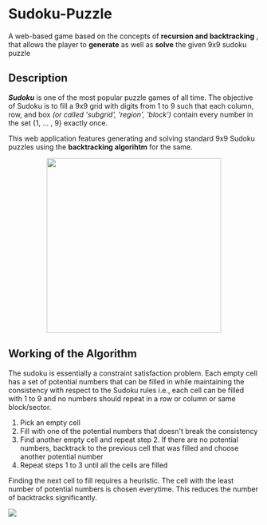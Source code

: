 # Sudoku-Puzzle
A web-based game based on the concepts of **recursion and backtracking** , that allows the player to **generate** as well as **solve** the given 9x9 sudoku puzzle


## Description
**_Sudoku_** is one of the most popular puzzle games of all time. The objective of Sudoku is to fill a 9x9 grid with digits from 1 to 9 such that each column, row, and box *(or called 'subgrid', 'region', 'block')* contain every number in the set {1, ... , 9} exactly once.

This web application features generating and solving standard 9x9 Sudoku puzzles using the **backtracking algorihtm** for the same.

<p align="center">
    <img src="https://user-images.githubusercontent.com/95221972/181866479-27f021db-759d-4c69-8f1f-41d0360cc851.png" width=350>
</p>

## Working of the Algorithm 
The sudoku is essentially a constraint satisfaction problem. Each empty cell has a set of potential numbers that can be filled in while maintaining the consistency with respect to the Sudoku rules i.e., each cell can be filled with 1 to 9 and no numbers should repeat in a row or column or same block/sector.

1. Pick an empty cell
2. Fill with one of the potential numbers that doesn't break the consistency
3. Find another empty cell and repeat step 2. If there are no potential numbers, backtrack to the previous cell that was filled and choose another potential number
4. Repeat steps 1 to 3 until all the cells are filled

Finding the next cell to fill requires a heuristic. The cell with the least number of potential numbers is chosen everytime. This reduces the number of backtracks significantly.

![](https://user-images.githubusercontent.com/95221972/181872541-a3d3062c-2a43-4cdd-a8dc-fbd139412196.gif)


